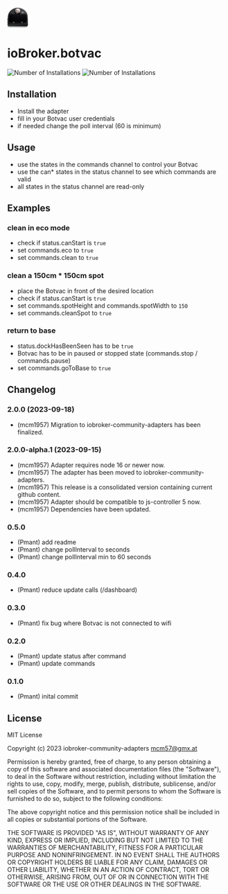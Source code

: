 ![Logo](admin/botvac.png)
# ioBroker.botvac
![Number of Installations](http://iobroker.live/badges/botvac-installed.svg) ![Number of Installations](http://iobroker.live/badges/botvac-stable.svg) 
## Installation
- Install the adapter
- fill in your Botvac user credentials
- if needed change the poll interval (60 is minimum)

## Usage
- use the states in the commands channel to control your Botvac
- use the can* states in the status channel to see which commands are valid
- all states in the status channel are read-only

## Examples
### clean in eco mode
- check if status.canStart is ```true```
- set commands.eco to ```true```
- set commands.clean to ```true```

### clean a 150cm * 150cm spot
- place the Botvac in front of the desired location
- check if status.canStart is ```true```
- set commands.spotHeight and commands.spotWidth to ```150``` 
- set commands.cleanSpot to ```true```

### return to base
- status.dockHasBeenSeen has to be ```true```
- Botvac has to be in paused or stopped state (commands.stop / commands.pause)
- set commands.goToBase to ```true```

## Changelog
<!--
    Placeholder for the next version (at the beginning of the line):
    ### **WORK IN PROGRESS**
-->
### 2.0.0 (2023-09-18)
- (mcm1957) Migration to iobroker-community-adapters has been finalized.

### 2.0.0-alpha.1 (2023-09-15)
- (mcm1957) Adapter requires node 16 or newer now.
- (mcm1957) The adapter has been moved to iobroker-community-adapters.
- (mcm1957) This release is a consolidated version containing current github content.
- (mcm1957) Adapter should be compatible to js-controller 5 now.
- (mcm1957) Dependencies have been updated.

### 0.5.0
- (Pmant) add readme
- (Pmant) change pollInterval to seconds
- (Pmant) change pollInterval min to 60 seconds

### 0.4.0
- (Pmant) reduce update calls (/dashboard)

### 0.3.0
- (Pmant) fix bug where Botvac is not connected to wifi

### 0.2.0
- (Pmant) update status after command
- (Pmant) update commands

### 0.1.0
- (Pmant) inital commit

## License

MIT License

Copyright (c) 2023 iobroker-community-adapters <mcm57@gmx.at>

Permission is hereby granted, free of charge, to any person obtaining a copy
of this software and associated documentation files (the "Software"), to deal
in the Software without restriction, including without limitation the rights
to use, copy, modify, merge, publish, distribute, sublicense, and/or sell
copies of the Software, and to permit persons to whom the Software is
furnished to do so, subject to the following conditions:

The above copyright notice and this permission notice shall be included in all
copies or substantial portions of the Software.

THE SOFTWARE IS PROVIDED "AS IS", WITHOUT WARRANTY OF ANY KIND, EXPRESS OR
IMPLIED, INCLUDING BUT NOT LIMITED TO THE WARRANTIES OF MERCHANTABILITY,
FITNESS FOR A PARTICULAR PURPOSE AND NONINFRINGEMENT. IN NO EVENT SHALL THE
AUTHORS OR COPYRIGHT HOLDERS BE LIABLE FOR ANY CLAIM, DAMAGES OR OTHER
LIABILITY, WHETHER IN AN ACTION OF CONTRACT, TORT OR OTHERWISE, ARISING FROM,
OUT OF OR IN CONNECTION WITH THE SOFTWARE OR THE USE OR OTHER DEALINGS IN THE
SOFTWARE.

